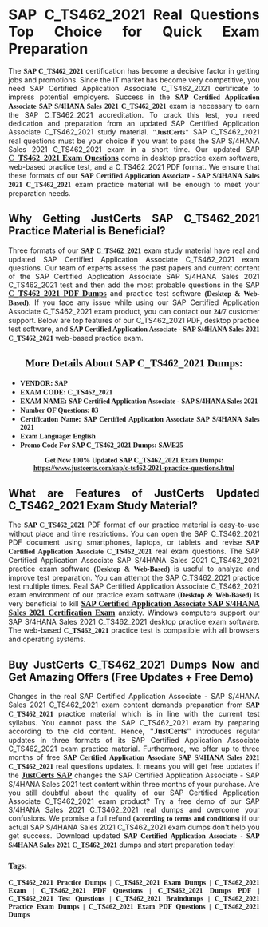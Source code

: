 <h1 style="text-align: justify;"><strong>SAP C_TS462_2021 Real Questions Top Choice for Quick Exam Preparation</strong></h1>

<p style="text-align: justify;">The <span style="font-family:Georgia,serif;"><strong>SAP C_TS462_2021</strong></span> certification has become a decisive factor in getting jobs and promotions. Since the IT market has become very competitive, you need SAP Certified Application Associate C_TS462_2021 certificate to impress potential employers. Success in the <span style="font-family:Georgia,serif;"><strong>SAP Certified Application Associate SAP S/4HANA Sales 2021 C_TS462_2021</strong></span> exam is necessary to earn the SAP C_TS462_2021 accreditation. To crack this test, you need dedication and preparation from an updated SAP Certified Application Associate C_TS462_2021 study material. <span style="font-size:14px;"><span style="font-family:Georgia,serif;"><strong>"JustCerts"</strong></span></span> SAP C_TS462_2021 real questions must be your choice if you want to pass the SAP S/4HANA Sales 2021 C_TS462_2021 exam in a short time. Our updated SAP <a href="https://www.justcerts.com/sap/c-ts462-2021-practice-questions.html"><span style="font-size:16px;"><span style="font-family:Georgia,serif;"><strong>C_TS462_2021 Exam Questions</strong></span></span></a> come in desktop practice exam software, web-based practice test, and a C_TS462_2021 PDF format. We ensure that these formats of our <span style="font-family:Georgia,serif;"><strong>SAP Certified Application Associate - SAP S/4HANA Sales 2021 C_TS462_2021</strong></span> exam practice material will be enough to meet your preparation needs.</p>

<h2 style="text-align: justify;"><strong>Why Getting JustCerts SAP C_TS462_2021 Practice Material is Beneficial?</strong></h2>

<p style="text-align: justify;">Three formats of our <span style="font-family:Georgia,serif;"><strong>SAP C_TS462_2021</strong></span> exam study material have real and updated SAP Certified Application Associate C_TS462_2021 exam questions. Our team of experts assess the past papers and current content of the SAP Certified Application Associate SAP S/4HANA Sales 2021 C_TS462_2021 test and then add the most probable questions in the SAP <a href="https://www.justcerts.com/sap/c-ts462-2021-practice-questions.html"><span style="font-size:16px;"><span style="font-family:Georgia,serif;"><strong>C_TS462_2021 PDF Dumps</strong></span></span></a> and practice test software <span style="font-family:Georgia,serif;"><strong>(Desktop & Web-Based)</strong></span>. If you face any issue while using our SAP Certified Application Associate C_TS462_2021 exam product, you can contact our <span style="font-family:Georgia,serif;"><strong>24/7</strong></span> customer support. Below are top features of our C_TS462_2021 PDF, desktop practice test software, and <span style="font-family:Georgia,serif;"><strong>SAP Certified Application Associate - SAP S/4HANA Sales 2021 C_TS462_2021</strong></span> web-based practice exam.</p>

<h2 style="text-align: center;"><strong><span style="font-family:Georgia,serif;">More Details About SAP C_TS462_2021 Dumps:</span></strong></h2>

<ul>
	<li style="text-align: justify;"><span style="font-size:14px;"><span style="font-family:Georgia,serif;"><strong>VENDOR: SAP</strong></span></span></li>
	<li style="text-align: justify;"><span style="font-size:14px;"><span style="font-family:Georgia,serif;"><strong>EXAM CODE: C_TS462_2021</strong></span></span></li>
	<li style="text-align: justify;"><span style="font-size:14px;"><span style="font-family:Georgia,serif;"><strong>EXAM NAME: SAP Certified Application Associate - SAP S/4HANA Sales 2021</strong></span></span></li>
	<li style="text-align: justify;"><span style="font-size:14px;"><span style="font-family:Georgia,serif;"><strong>Number OF Questions: 83</strong></span></span></li>
	<li style="text-align: justify;"><span style="font-size:14px;"><span style="font-family:Georgia,serif;"><strong>Certification Name: SAP Certified Application Associate SAP S/4HANA Sales 2021</strong></span></span></li>
	<li style="text-align: justify;"><span style="font-size:14px;"><span style="font-family:Georgia,serif;"><strong>Exam Language: English</strong></span></span></li>
	<li style="text-align: justify;"><span style="font-size:14px;"><span style="font-family:Georgia,serif;"><strong>Promo Code For SAP C_TS462_2021 Dumps: SAVE25</strong></span></span></li>
</ul>

<p style="text-align: center;"><strong><span style="font-family:Georgia,serif;"><span style="font-size:14px;">Get Now 100% Updated SAP C_TS462_2021 Exam Dumps:</span> <a href="https://www.justcerts.com/sap/c-ts462-2021-practice-questions.html">https://www.justcerts.com/sap/c-ts462-2021-practice-questions.html</a></span></strong></p>

<h2 style="text-align: justify;"><strong>What are Features of JustCerts Updated C_TS462_2021 Exam Study Material?</strong></h2>

<p style="text-align: justify;">The <span style="font-family:Georgia,serif;"><strong>SAP C_TS462_2021</strong></span> PDF format of our practice material is easy-to-use without place and time restrictions. You can open the SAP C_TS462_2021 PDF document using smartphones, laptops, or tablets and revise <span style="font-family:Georgia,serif;"><strong>SAP Certified Application Associate C_TS462_2021</strong></span> real exam questions. The SAP Certified Application Associate SAP S/4HANA Sales 2021 C_TS462_2021 practice exam software <span style="font-family:Georgia,serif;"><strong>(Desktop & Web-Based)</strong></span> is useful to analyze and improve test preparation. You can attempt the SAP C_TS462_2021 practice test multiple times. Real SAP Certified Application Associate C_TS462_2021 exam environment of our practice exam software <span style="font-family:Georgia,serif;"><strong>(Desktop & Web-Based)</strong></span> is very beneficial to kill <a href="https://www.justcerts.com/sap/sap-certified-application-associate-certification-exams.html"><span style="font-size:16px;"><span style="font-family:Georgia,serif;"><strong>SAP Certified Application Associate SAP S/4HANA Sales 2021 Certification Exam</strong></span></span></a> anxiety. Windows computers support our SAP S/4HANA Sales 2021 C_TS462_2021 desktop practice exam software. The web-based <span style="font-family:Georgia,serif;"><strong>C_TS462_2021 </strong></span> practice test is compatible with all browsers and operating systems.</p>

<h2 style="text-align: justify;"><strong>Buy JustCerts C_TS462_2021 Dumps Now and Get Amazing Offers (Free Updates + Free Demo)</strong></h2>

<p style="text-align: justify;">Changes in the real SAP Certified Application Associate - SAP S/4HANA Sales 2021 C_TS462_2021 exam content demands preparation from <span style="font-family:Georgia,serif;"><strong>SAP C_TS462_2021</strong></span> practice material which is in line with the current test syllabus. You cannot pass the SAP C_TS462_2021 exam by preparing according to the old content. Hence, <span style="font-size:16px;"><span style="font-family:Georgia,serif;"><strong>"JustCerts"</strong></span></span> introduces regular updates in three formats of its SAP Certified Application Associate C_TS462_2021 exam practice material. Furthermore, we offer up to three months of free <span style="font-family:Georgia,serif;"><strong>SAP Certified Application Associate SAP S/4HANA Sales 2021 C_TS462_2021 </strong></span>real questions updates. It means you will get free updates if the <a href="https://www.justcerts.com/sap-certification-exams.html"><span style="font-size:16px;"><span style="font-family:Georgia,serif;"><strong>JustCerts SAP</strong></span></span></a> changes the SAP Certified Application Associate - SAP S/4HANA Sales 2021 test content within three months of your purchase. Are you still doubtful about the quality of our SAP Certified Application Associate C_TS462_2021 exam product? Try a free demo of our SAP S/4HANA Sales 2021 C_TS462_2021 real dumps and overcome your confusions. We promise a full refund <span style="font-family:Georgia,serif;"><strong>(according to terms and conditions)</strong></span> if our actual SAP S/4HANA Sales 2021 C_TS462_2021 exam dumps don't help you get success. Download updated <span style="font-family:Georgia,serif;"><strong>SAP Certified Application Associate - SAP S/4HANA Sales 2021 C_TS462_2021</strong></span> dumps and start preparation today!</p>

<h3 style="text-align: justify;"><span style="font-family:Georgia,serif;"><strong>Tags:</strong></span></h3>

<p style="text-align: justify;"><span style="font-family:Georgia,serif;"><strong>C_TS462_2021 Practice Dumps | C_TS462_2021 Exam Dumps | C_TS462_2021 Exam | C_TS462_2021 PDF Questions | C_TS462_2021 Dumps PDF | C_TS462_2021 Test Questions | C_TS462_2021 Braindumps | C_TS462_2021 Practice Exam Dumps | C_TS462_2021 Exam PDF Questions | C_TS462_2021 Dumps</strong></span></p>
